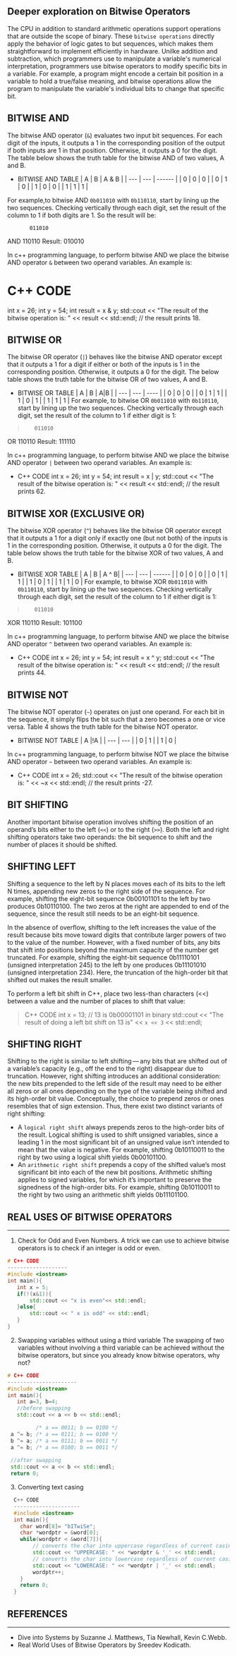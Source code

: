 ## Deeper exploration on Bitwise Operators

 The CPU in addition to standard arithmetic operations support operations that are outside the scope of binary. These `bitwise operations` directly apply the behavior of logic gates to but sequences, which makes them straightforward to implement efficiently in hardware. Unilke addition and subtraction, which programmers use to manipulate a variable's numerical interpretation, programmers use bitwise operators to modify specific bits in a variable. For example, a program might encode a certain bit position in a variable to hold a true/false meaning, and bitwise operations allow the program to manipulate the variable's individual bits to change that specific bit. 

## BITWISE AND
 The bitwise AND operator (`&`) evaluates two input bit sequences. For each digit of the inputs, it outputs a 1 in the corresponding position of the output if both inputs are 1 in that position. Otherwise, it outputs a 0 for the digit. The table below shows the truth table for the bitwise AND of two values, A and B.

 - BITWISE  AND TABLE
 | A | B | A & B |
 | --- | --- | ------ |
 | 0 | 0 | 0 |
 | 0 | 1 | 0 |
 | 1 | 0 | 0 |
 | 1 | 1 | 1 |

 For example,to bitwise  AND `0b011010` with `0b110110`, start by lining up the two sequences. Checking vertically through each digit, set the result of the column to 1 if both digits are 1. So the result will be:
  >     
           011010
   AND     110110
   Result: 010010 

 In c++ programming language, to perform bitwise AND we place the bitwise AND operator `&` between two operand variables. An example is:

# C++ CODE
int x = 26;
int y = 54;
int result = x & y;
std::cout << "The result of the bitwise operation is: " << result << std::endl;
// the result prints 18.

## BITWISE OR
 The bitwise OR operator (`|`) behaves like the bitwise AND operator except that it outputs a 1 for a digit if either or both of the inputs is 1 in the corresponding position. Otherwise, it outputs a 0 for the digit. The below table shows the truth table for the bitwise OR of two values, A and B.

- BITWISE OR TABLE
 | A | B | A|B |
 | --- | --- | ---- |
 | 0 | 0 | 0 |
 | 0 | 1 | 1 |
 | 1 | 0 | 1 |
 | 1 | 1 | 1 |
 For example, to bitwise OR `0b011010` with `0b110110`, start by lining up the two sequences. Checking vertically through each digit, set the result of the column to 1 if either digit is 1:
 >        011010
   OR      110110
   Result: 111110 
 
 In c++ programming language, to perform bitwise AND we place the bitwise AND operator `|` between two operand variables. An example is:

 - C++ CODE
int x = 26;
int y = 54;
int result = x | y;
std::cout << "The result of the bitwise operation is: " << result << std::endl;
// the result prints 62.

## BITWISE XOR (EXCLUSIVE OR)
 The bitwise XOR operator (`^`) behaves like the bitwise OR operator except that it outputs a 1 for a digit only if exactly one (but not both) of the inputs is 1 in the corresponding position. Otherwise, it outputs a 0 for the digit. The table below shows the truth table for the bitwise XOR of two values, A and B.

- BITWISE XOR TABLE
 | A | B | A ^ B|
 | --- | --- | ------ |
 | 0 | 0 | 0 |
 | 0 | 1 | 1 |
 | 1 | 0 | 1 |
 | 1 | 1 | 0 |
 For example, to bitwise XOR `0b011010` with `0b110110`, start by lining up the two sequences. Checking vertically through each digit, set the result of the column to 1 if either digit is 1:
 >        011010
   XOR     110110
   Result: 101100 
 
 In c++ programming language, to perform bitwise AND we place the bitwise AND operator `^` between two operand variables. An example is:
 - C++ CODE
int x = 26;
int y = 54;
int result = x ^ y;
std::cout << "The result of the bitwise operation is: " << result << std::endl;
// the result prints 44.

## BITWISE NOT
 The bitwise NOT operator (`~`) operates on just one operand. For each bit in the sequence, it simply flips the bit such that a zero becomes a one or vice versa. Table 4 shows the truth table for the bitwise NOT operator.
 
 - BITWISE NOT TABLE
 | A |!A |
 | --- | --- |
 | 0 | 1 |
 | 1 | 0 |

 In c++ programming language, to perform bitwise NOT we place the bitwise AND operator `~` between two operand variables. An example is:

 - C++ CODE
int x = 26;
std::cout << "The result of the bitwise operation is: " << ~x << std::endl;
// the result prints -27.


## BIT SHIFTING
 Another important bitwise operation involves shifting the position of an operand’s bits either to the left (`<<`) or to the right (`>>`). Both the left and right shifting operators take two operands: the bit sequence to shift and the number of places it should be shifted.

## SHIFTING LEFT
 Shifting a sequence to the left by N places moves each of its bits to the left N times, appending new zeros to the right side of the sequence. For example, shifting the eight-bit sequence 0b00101101 to the left by two produces 0b10110100. The two zeros at the right are appended to end of the sequence, since the result still needs to be an eight-bit sequence.

  In the absence of overflow, shifting to the left increases the value of the result because bits move toward digits that contribute larger powers of two to the value of the number. However, with a fixed number of bits, any bits that shift into positions beyond the maximum capacity of the number get truncated. For example, shifting the eight-bit sequence 0b11110101 (unsigned interpretation 245) to the left by one produces 0b11101010 (unsigned interpretation 234). Here, the truncation of the high-order bit that shifted out makes the result smaller.

  To perform a left bit shift in C++, place two less-than characters (<<) between a value and the number of places to shift that value:
  > C++ CODE
  int x = 13; // 13 is 0b00001101 in binary
  std::cout << "The result of doing a left bit shift on 13 is" << `x << 3` << std::endl;

## SHIFTING RIGHT
 Shifting to the right is similar to left shifting — any bits that are shifted out of a variable’s capacity (e.g., off the end to the right) disappear due to truncation. However, right shifting introduces an additional consideration: the new bits prepended to the left side of the result may need to be either all zeros or all ones depending on the type of the variable being shifted and its high-order bit value. Conceptually, the choice to prepend zeros or ones resembles that of sign extension. Thus, there exist two distinct variants of right shifting:
 - A `logical right shift` always prepends zeros to the high-order bits of the result. Logical shifting is used to shift unsigned variables, since a leading 1 in the most significant bit of an unsigned value isn’t intended to mean that the value is negative. For example, shifting 0b10110011 to the right by two using a logical shift yields 0b00101100.
 - An `arithmetic right shift` prepends a copy of the shifted value’s most significant bit into each of the new bit positions. Arithmetic shifting applies to signed variables, for which it’s important to preserve the signedness of the high-order bits. For example, shifting 0b10110011 to the right by two using an arithmetic shift yields 0b11101100.


## REAL USES OF BITWISE OPERATORS
------------------------------------
1. Check for Odd and Even Numbers.
 A trick we can use to achieve bitwise operators is to check if an integer is odd or even.
 ```C++
 # C++ CODE
 -------------------
 #include <iostream>
 int main(){
    int x = 5;
    if(!(x&1)){
        std::cout << "x is even"<< std::endl;
    }else{
        std::cout << " x is odd" << std::endl;
    }
 }
```
2. Swapping variables without using a third variable
 The swapping of two variables without involving a third variable can be achieved without the bitwise operators, but since you already know bitwise operators, why not?
 ```C++
 # C++ CODE
 ----------------------
 #include <iostream>
 int main(){
    int a=3, b=4;
    //before swapping
    std::cout << a << b << std::endl;

          /* a == 0011; b == 0100 */
  a ^= b; /* a == 0111; b == 0100 */
  b ^= a; /* a == 0111; b == 0011 */
  a ^= b; /* a == 0100; b == 0011 */
  
  //after swapping
  std::cout << a << b << std::endl;
  return 0;
 ```

3. Converting text casing
```C++
  C++ CODE
  ---------------------
  #include <iostream>
  int main(){
    char word[8]= "bITwiSe";
    char *wordptr = &word[0];
    while(wordptr < &word[7]){
        // converts the char into uppercase regardless of current casing
        std::cout << "UPPERCASE: " << *wordptr & '_' << std::endl;
        // converts the char into lowercase regardless of  current casing
        std::cout << "LOWERCASE: " << *wordptr | '_' << std::endl;
        wordptr++;
    }
    return 0;
  }
```

## REFERENCES
---------------------
- Dive into Systems by  Suzanne J. Matthews, Tia Newhall, Kevin C.Webb.
- Real World Uses of Bitwise Operators by Sreedev Kodicath.

